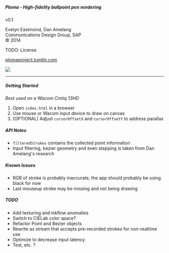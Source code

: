 ##### Ploma - High-fidelity ballpoint pen rendering
v0.1   

Evelyn Eastmond, Dan Amelang    
Communications Design Group, SAP  
&copy; 2014  
  
TODO: License  
  
[plomaproject.tumblr.com](http://plomaproject.tumblr.com)  
  
![](http://38.media.tumblr.com/2bd5a0e58685fc5f5e92ae5d67cd9da6/tumblr_ne0yxflMCX1tvh0uyo1_500.png)

------------

##### Getting Started
*Best used on a Wacom Cintiq 13HD*  

1. Open `index.html` in a browser
2. Use mouse or Wacom input device to draw on canvas
3. (OPTIONAL) Adjust `cursorOffsetX` and `cursorOffsetY` to address parallax

##### API Notes

* `filteredStrokes` contains the collected point information
* Input filtering, bezier geometry and even stepping is taken from Dan Amelang's research

##### Known Issues

* RGB of stroke is probably inaccurate, the app should probably be using black for now
* Last mouseup stroke may be missing and not being drawing

##### TODO

* Add texturing and inkflow anomalies
* Switch to CIELab color space?
* Refactor Point and Bezier objects
* Rewrite as stream that accepts pre-recorded strokes for non-realtime use
* Optimize to decrease input latency
* Test, etc. ?
